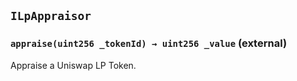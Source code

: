 ## `ILpAppraisor`






### `appraise(uint256 _tokenId) → uint256 _value` (external)

Appraise a Uniswap LP Token.





